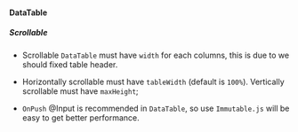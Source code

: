 #### DataTable

##### Scrollable

* Scrollable `DataTable` must have `width` for each columns, this is due to we should fixed table header.

* Horizontally scrollable must have `tableWidth` (default is `100%`). Vertically scrollable must have `maxHeight`;

* `OnPush` @Input is recommended in `DataTable`, so use `Immutable.js` will be easy to get better performance.
